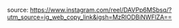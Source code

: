 source: https://www.instagram.com/reel/DAVPp6MSbsq/?utm_source=ig_web_copy_link&igsh=MzRlODBiNWFlZA==
